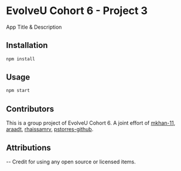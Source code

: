 # EvolveU Cohort 6 - Project 3

App Title & Description

## Installation

```zsh
npm install
```

## Usage

```zsh
npm start
```

## Contributors

This is a group project of EvolveU Cohort 6. A joint effort of [mkhan-11](https://github.com/mKhan-11), [araadt](https://github.com/araadt), [rhaissamrv](https://github.com/rhaissamrv), [pstorres-github](https://github.com/pstorres-github).

## Attributions

-- Credit for using any open source or licensed items.
